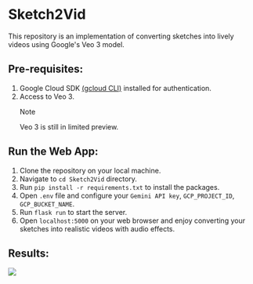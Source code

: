 # Sketch2Vid
This repository is an implementation of converting sketches into lively videos using Google's Veo 3 model.

## Pre-requisites:

1. Google Cloud SDK [(gcloud CLI)](https://cloud.google.com/sdk/docs/install) installed for authentication.
2. Access to Veo 3.
   > [!NOTE]  
   > Veo 3 is still in limited preview.

## Run the Web App:

1. Clone the repository on your local machine.
2. Navigate to `cd Sketch2Vid` directory.
3. Run `pip install -r requirements.txt` to install the packages.
4. Open `.env` file and configure your `Gemini API key`, `GCP_PROJECT_ID`, `GCP_BUCKET_NAME`.
5. Run `flask run` to start the server.
6. Open `localhost:5000` on your web browser and enjoy converting your sketches into realistic videos with audio effects.

## Results:
<img src="https://github.com/NSTiwari/Sketch2Vid/blob/main/static/images/sketch2video.gif"/>
